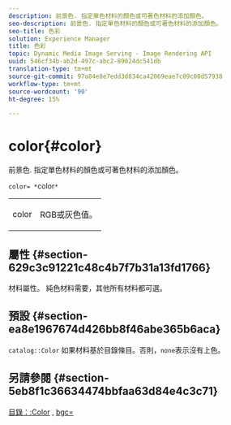 ```yaml
---
description: 前景色. 指定單色材料的顏色或可著色材料的添加顏色。
seo-description: 前景色. 指定單色材料的顏色或可著色材料的添加顏色。
seo-title: 色彩
solution: Experience Manager
title: 色彩
topic: Dynamic Media Image Serving - Image Rendering API
uuid: 546cf34b-ab2d-497c-abc2-89024dc541db
translation-type: tm+mt
source-git-commit: 97a84e8e7edd3d834ca42069eae7c09c00d57938
workflow-type: tm+mt
source-wordcount: '90'
ht-degree: 15%

---
```



# color{#color}

前景色. 指定單色材料的顏色或可著色材料的添加顏色。

`color= *`color`*`

<table id="simpletable_C5AF9074CCA64EA5921772DF3F7E0F55"> 
 <tr class="strow"> 
  <td class="stentry"> <p><span class="varname"> color</span> </p> </td> 
  <td class="stentry"> <p>RGB或灰色值。 </p></td> 
 </tr> 
</table>

## 屬性 {#section-629c3c91221c48c4b7f7b31a13fd1766}

材料屬性。 純色材料需要，其他所有材料都可選。

## 預設 {#section-ea8e1967674d426bb8f46abe365b6aca}

`catalog::Color` 如果材料基於目錄條目。否則，`none`表示沒有上色。

## 另請參閱 {#section-5eb8f1c36634474bbfaa63d84e4c3c71}

[目錄：:Color](../../../../../ir-api/material-cat/image-rendering-api-ref/c-ir-material-catalog/c-ir-material-data-reference/r-ir-cat-color.md#reference-7639487fe0ac48beb9e8afa4dc845552) ,  [bgc=](../../../../../ir-api/http-protocol/image-rendering-api-ref/c-ir-http-protocol-ref/c-ir-http-protocol-command-reference/r-ir-bgc.md#reference-3f5c78cea01c4a85aa582076d23aebb0)
